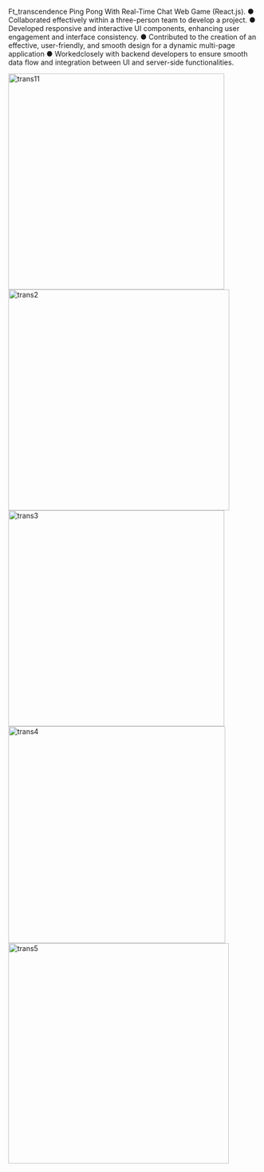  Ft_transcendence
 Ping Pong With Real-Time Chat Web Game (React.js).
 ● Collaborated effectively within a three-person team to develop a project.
 ● Developed responsive and interactive UI components, enhancing user engagement and interface
 consistency.
 ● Contributed to the creation of an effective, user-friendly, and smooth design for a dynamic
 multi-page application
 ● Workedclosely with backend developers to ensure smooth data flow and integration between UI
 and server-side functionalities.
 
 <img width="433" alt="trans11" src="https://github.com/user-attachments/assets/872222bf-fefb-42df-b0d4-205157ef41bf">
<img width="443" alt="trans2" src="https://github.com/user-attachments/assets/45e9da61-dd18-4bd7-8b5f-c5e8b865c44f">
<img width="433" alt="trans3" src="https://github.com/user-attachments/assets/d59d6a8c-9f3d-48d9-952f-141f3ab04014">
<img width="435" alt="trans4" src="https://github.com/user-attachments/assets/8f492288-239e-4bc7-97b6-abab9cc03724">
<img width="442" alt="trans5" src="https://github.com/user-attachments/assets/f7738201-4c81-481c-95c8-4f5ee1485050">




